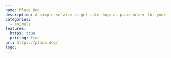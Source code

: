 ```yaml
---
name: Place Dog
description: A simple service to get cute dogs as placeholder for your webistes and designs.
categories:
  - animals
features:
  https: true
  pricing: free
url: https://place.dog/
logo:
---
```

